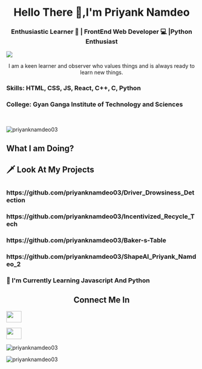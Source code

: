 <h1 align="center">Hello There 🤙,I'm Priyank Namdeo </h1>

<h3 align="center"> Enthusiastic Learner 📖 | FrontEnd Web Developer 💻 |Python Enthusiast </h3>


![](https://raw.githubusercontent.com/halfrost/halfrost/master/icons/header_.png)


<p align="center"> I am a keen learner and observer who values things and is always ready to learn new things. </p>

<h3> Skills: HTML, CSS, JS, React, C++, C, Python</h3>

<h3> College: Gyan Ganga Institute of Technology and Sciences </h3> <br />

<p align="left"> <img src="https://komarev.com/ghpvc/?username=priyanknamdeo03&label=Profile%20views&color=0e75b6&style=flat" alt="priyanknamdeo03"> </p>

<h2 align="left"> What I am Doing? </h2>

<h2>🗡️ Look At My Projects <h2>
  <h3>https://github.com/priyanknamdeo03/Driver_Drowsiness_Detection</h3>
  <h3>https://github.com/priyanknamdeo03/Incentivized_Recycle_Tech</h3>
  <h3>https://github.com/priyanknamdeo03/Baker-s-Table</h3>
  <h3>https://github.com/priyanknamdeo03/ShapeAI_Priyank_Namdeo_2</h3>
  
<h3>📑 I'm Currently Learning Javascript And Python</h3>


<h2 align="center">Connect Me In</h2>

<!-- <a href="https://www.codechef.com/users/priyank03" target="black" alt=https://www.codechef.com/users/priyank03> <img src= 'https://cdn.jsdelivr.net/npm/simple-icons@3.0.1/icons/codechef.svg' height="30" width="40" />||--> </a><a href="https://www.linkedin.com/in/priyank-namdeo-a8637b1a4/" target="black" alt=https://www.linkedin.com/in/priyank-namdeo-a8637b1a4/> <img src= 'https://cdn.jsdelivr.net/npm/simple-icons@3.0.1/icons/linkedin.svg' height="30" width="40" /> 
</a> <!-- <a href="https://www.hackerrank.com/priyanknamdeo03" target="black" alt=https://www.hackerrank.com/priyanknamdeo03> <img src= 'https://cdn.jsdelivr.net/npm/simple-icons@3.0.1/icons/hackerrank.svg' height="30" width="40" /> 
</a>||--> <a href="https://www.youtube.com/channel/UCKAvcvN7npAE8CtVSBfUjog" target="black" alt=https://www.youtube.com/channel/UCKAvcvN7npAE8CtVSBfUjog> <img src= 'https://cdn.jsdelivr.net/npm/simple-icons@3.0.1/icons/youtube.svg' height="30" width="40" /> </a>

<p align="left"> <img src="https://github-readme-streak-stats.herokuapp.com/?user=priyanknamdeo03&" alt="priyanknamdeo03" > </p>

<p align="left"> <img src="https://github-readme-stats.vercel.app/api/top-langs?username=priyanknamdeo03&show_icons=true&locale=en&layout=compact" alt="priyanknamdeo03" > </p>
